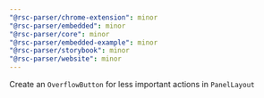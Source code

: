 ```yaml
---
"@rsc-parser/chrome-extension": minor
"@rsc-parser/embedded": minor
"@rsc-parser/core": minor
"@rsc-parser/embedded-example": minor
"@rsc-parser/storybook": minor
"@rsc-parser/website": minor
---
```


Create an `OverflowButton` for less important actions in `PanelLayout`
